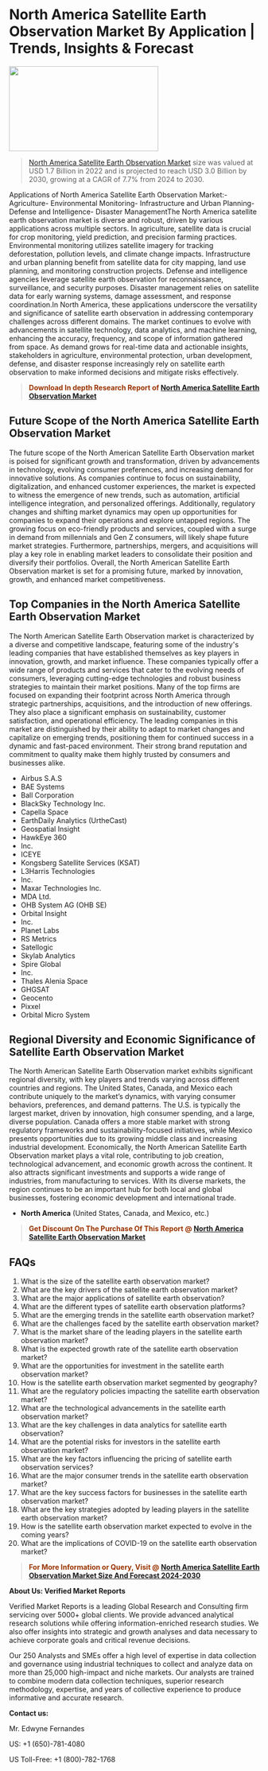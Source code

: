 <p><h1>North America Satellite Earth Observation Market By Application | Trends, Insights & Forecast</h1><p><img class="aligncenter size-medium wp-image-105565" src="https://ffe5etoiles.com/wp-content/uploads/2025/01/MST7-300x171.png" alt="" width="300" height="171" /></p><blockquote><p><a href="https://www.verifiedmarketreports.com/download-sample/?rid=314232&utm_source=Github-NA&utm_medium=355" target="_blank">North America Satellite Earth Observation Market</a> size was valued at USD 1.7 Billion in 2022 and is projected to reach USD 3.0 Billion by 2030, growing at a CAGR of 7.7% from 2024 to 2030.</p></blockquote>Applications of North America Satellite Earth Observation Market:- Agriculture- Environmental Monitoring- Infrastructure and Urban Planning- Defense and Intelligence- Disaster ManagementThe North America satellite earth observation market is diverse and robust, driven by various applications across multiple sectors. In agriculture, satellite data is crucial for crop monitoring, yield prediction, and precision farming practices. Environmental monitoring utilizes satellite imagery for tracking deforestation, pollution levels, and climate change impacts. Infrastructure and urban planning benefit from satellite data for city mapping, land use planning, and monitoring construction projects. Defense and intelligence agencies leverage satellite earth observation for reconnaissance, surveillance, and security purposes. Disaster management relies on satellite data for early warning systems, damage assessment, and response coordination.In North America, these applications underscore the versatility and significance of satellite earth observation in addressing contemporary challenges across different domains. The market continues to evolve with advancements in satellite technology, data analytics, and machine learning, enhancing the accuracy, frequency, and scope of information gathered from space. As demand grows for real-time data and actionable insights, stakeholders in agriculture, environmental protection, urban development, defense, and disaster response increasingly rely on satellite earth observation to make informed decisions and mitigate risks effectively.</p><blockquote><p><span style="color: #993300;"><strong>Download In depth Research Report of <a href="https://www.verifiedmarketreports.com/download-sample/?rid=314232&utm_source=Github-NA&utm_medium=355">North America Satellite Earth Observation Market</a></strong></span></p></blockquote><h2>Future Scope of the North America Satellite Earth Observation Market</h2><p>The future scope of the North American Satellite Earth Observation market is poised for significant growth and transformation, driven by advancements in technology, evolving consumer preferences, and increasing demand for innovative solutions. As companies continue to focus on sustainability, digitalization, and enhanced customer experiences, the market is expected to witness the emergence of new trends, such as automation, artificial intelligence integration, and personalized offerings. Additionally, regulatory changes and shifting market dynamics may open up opportunities for companies to expand their operations and explore untapped regions. The growing focus on eco-friendly products and services, coupled with a surge in demand from millennials and Gen Z consumers, will likely shape future market strategies. Furthermore, partnerships, mergers, and acquisitions will play a key role in enabling market leaders to consolidate their position and diversify their portfolios. Overall, the North American Satellite Earth Observation market is set for a promising future, marked by innovation, growth, and enhanced market competitiveness.</p><h2>Top Companies in the North America Satellite Earth Observation Market</h2><p>The North American Satellite Earth Observation market is characterized by a diverse and competitive landscape, featuring some of the industry's leading companies that have established themselves as key players in innovation, growth, and market influence. These companies typically offer a wide range of products and services that cater to the evolving needs of consumers, leveraging cutting-edge technologies and robust business strategies to maintain their market positions. Many of the top firms are focused on expanding their footprint across North America through strategic partnerships, acquisitions, and the introduction of new offerings. They also place a significant emphasis on sustainability, customer satisfaction, and operational efficiency. The leading companies in this market are distinguished by their ability to adapt to market changes and capitalize on emerging trends, positioning them for continued success in a dynamic and fast-paced environment. Their strong brand reputation and commitment to quality make them highly trusted by consumers and businesses alike.</p><p><ul><li>Airbus S.A.S </li><li> BAE Systems </li><li> Ball Corporation </li><li> BlackSky Technology Inc. </li><li> Capella Space </li><li> EarthDaily Analytics (UrtheCast) </li><li> Geospatial Insight </li><li> HawkEye 360 </li><li> Inc. </li><li> ICEYE </li><li> Kongsberg Satellite Services (KSAT) </li><li> L3Harris Technologies </li><li> Inc. </li><li> Maxar Technologies Inc. </li><li> MDA Ltd. </li><li> OHB System AG (OHB SE) </li><li> Orbital Insight </li><li> Inc. </li><li> Planet Labs </li><li> RS Metrics </li><li> Satellogic </li><li> Skylab Analytics </li><li> Spire Global </li><li> Inc. </li><li> Thales Alenia Space </li><li> GHGSAT </li><li> Geocento </li><li> Pixxel </li><li> Orbital Micro System</li></ul></p><h2>Regional Diversity and Economic Significance of Satellite Earth Observation Market</h2><p>The North American Satellite Earth Observation market exhibits significant regional diversity, with key players and trends varying across different countries and regions. The United States, Canada, and Mexico each contribute uniquely to the market’s dynamics, with varying consumer behaviors, preferences, and demand patterns. The U.S. is typically the largest market, driven by innovation, high consumer spending, and a large, diverse population. Canada offers a more stable market with strong regulatory frameworks and sustainability-focused initiatives, while Mexico presents opportunities due to its growing middle class and increasing industrial development. Economically, the North American Satellite Earth Observation market plays a vital role, contributing to job creation, technological advancement, and economic growth across the continent. It also attracts significant investments and supports a wide range of industries, from manufacturing to services. With its diverse markets, the region continues to be an important hub for both local and global businesses, fostering economic development and international trade.</p><ul> <li><strong>North America</strong> (United States, Canada, and Mexico, etc.)</li></ul><blockquote><p><span style="color: #993300;"><strong>Get Discount On The Purchase Of This Report @ <a href="https://www.verifiedmarketreports.com/ask-for-discount/?rid=314232&utm_source=Github-NA&utm_medium=355">North America Satellite Earth Observation Market</a></strong></span></p></blockquote><h2>FAQs</h2><p><ol> <li>What is the size of the satellite earth observation market?</div><div></li> <li>What are the key drivers of the satellite earth observation market?</div><div></li> <li>What are the major applications of satellite earth observation?</div><div></li> <li>What are the different types of satellite earth observation platforms?</div><div></li> <li>What are the emerging trends in the satellite earth observation market?</div><div></li> <li>What are the challenges faced by the satellite earth observation market?</div><div></li> <li>What is the market share of the leading players in the satellite earth observation market?</div><div></li> <li>What is the expected growth rate of the satellite earth observation market?</div><div></li> <li>What are the opportunities for investment in the satellite earth observation market?</div><div></li> <li>How is the satellite earth observation market segmented by geography?</div><div></li> <li>What are the regulatory policies impacting the satellite earth observation market?</div><div></li> <li>What are the technological advancements in the satellite earth observation market?</div><div></li> <li>What are the key challenges in data analytics for satellite earth observation?</div><div></li> <li>What are the potential risks for investors in the satellite earth observation market?</div><div></li> <li>What are the key factors influencing the pricing of satellite earth observation services?</div><div></li> <li>What are the major consumer trends in the satellite earth observation market?</div><div></li> <li>What are the key success factors for businesses in the satellite earth observation market?</div><div></li> <li>What are the key strategies adopted by leading players in the satellite earth observation market?</div><div></li> <li>How is the satellite earth observation market expected to evolve in the coming years?</div><div></li> <li>What are the implications of COVID-19 on the satellite earth observation market?</div><div></li></ol></p><blockquote><p><span style="color: #993300;"><strong>For More Information or Query, Visit @ <a href="https://www.verifiedmarketreports.com/product/satellite-earth-observation-market/">North America Satellite Earth Observation Market Size And Forecast 2024-2030</a></strong></span></p></blockquote><p><strong>About Us: Verified Market Reports</strong></p><p>Verified Market Reports is a leading Global Research and Consulting firm servicing over 5000+ global clients. We provide advanced analytical research solutions while offering information-enriched research studies. We also offer insights into strategic and growth analyses and data necessary to achieve corporate goals and critical revenue decisions.</p><p>Our 250 Analysts and SMEs offer a high level of expertise in data collection and governance using industrial techniques to collect and analyze data on more than 25,000 high-impact and niche markets. Our analysts are trained to combine modern data collection techniques, superior research methodology, expertise, and years of collective experience to produce informative and accurate research.</p><p><strong>Contact us:</strong></p><p>Mr. Edwyne Fernandes</p><p>US: +1 (650)-781-4080</p><p>US Toll-Free: +1 (800)-782-1768</p>
